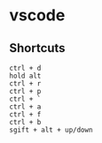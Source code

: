 # vscode

## Shortcuts

```
ctrl + d
hold alt
ctrl + r
ctrl + p
ctrl + `
ctrl + a
ctrl + f
ctrl + b
sgift + alt + up/down
```
